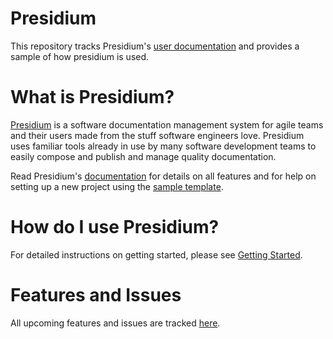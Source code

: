 # Presidium

This repository tracks Presidium's [user documentation](http://presidium.spandigital.net/overview/) and provides a sample of how presidium is used.

# What is Presidium? 

[Presidium](http://presidium.spandigital.net) is a software documentation management system for agile teams and their users made from the stuff software engineers love. Presidium uses familiar tools already in use by many software development teams to easily compose and publish and manage quality documentation.

Read Presidium's [documentation](http://presidium.spandigital.net/overview/) for details on all features and for help on setting up a new project using the [sample template](https://github.com/SPANDigital/presidium-template).

# How do I use Presidium? 

For detailed instructions on getting started, please see [Getting Started](http://presidium.spandigital.net/getting-started/). 

# Features and Issues
All upcoming features and issues are tracked [here](https://github.com/SPANDigital/presidium/issues).